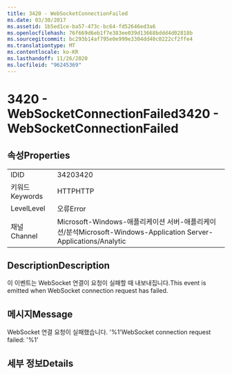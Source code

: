 ```yaml
---
title: 3420 - WebSocketConnectionFailed
ms.date: 03/30/2017
ms.assetid: 1b5ed1ce-ba57-473c-bc64-fd52646ed3a6
ms.openlocfilehash: 76f669d6eb1f7e383ee039d13668bddd4d02818b
ms.sourcegitcommit: bc293b14af795e0e999e3304dd40c0222cf2ffe4
ms.translationtype: MT
ms.contentlocale: ko-KR
ms.lasthandoff: 11/26/2020
ms.locfileid: "96245369"
---
```

# <a name="3420---websocketconnectionfailed"></a><span data-ttu-id="7402b-102">3420 - WebSocketConnectionFailed</span><span class="sxs-lookup"><span data-stu-id="7402b-102">3420 - WebSocketConnectionFailed</span></span>

## <a name="properties"></a><span data-ttu-id="7402b-103">속성</span><span class="sxs-lookup"><span data-stu-id="7402b-103">Properties</span></span>  
  
|||  
|-|-|  
|<span data-ttu-id="7402b-104">ID</span><span class="sxs-lookup"><span data-stu-id="7402b-104">ID</span></span>|<span data-ttu-id="7402b-105">3420</span><span class="sxs-lookup"><span data-stu-id="7402b-105">3420</span></span>|  
|<span data-ttu-id="7402b-106">키워드</span><span class="sxs-lookup"><span data-stu-id="7402b-106">Keywords</span></span>|<span data-ttu-id="7402b-107">HTTP</span><span class="sxs-lookup"><span data-stu-id="7402b-107">HTTP</span></span>|  
|<span data-ttu-id="7402b-108">Level</span><span class="sxs-lookup"><span data-stu-id="7402b-108">Level</span></span>|<span data-ttu-id="7402b-109">오류</span><span class="sxs-lookup"><span data-stu-id="7402b-109">Error</span></span>|  
|<span data-ttu-id="7402b-110">채널</span><span class="sxs-lookup"><span data-stu-id="7402b-110">Channel</span></span>|<span data-ttu-id="7402b-111">Microsoft-Windows-애플리케이션 서버-애플리케이션/분석</span><span class="sxs-lookup"><span data-stu-id="7402b-111">Microsoft-Windows-Application Server-Applications/Analytic</span></span>|  
  
## <a name="description"></a><span data-ttu-id="7402b-112">Description</span><span class="sxs-lookup"><span data-stu-id="7402b-112">Description</span></span>  

 <span data-ttu-id="7402b-113">이 이벤트는 WebSocket 연결이 요청이 실패할 때 내보내집니다.</span><span class="sxs-lookup"><span data-stu-id="7402b-113">This event is emitted when WebSocket connection request has failed.</span></span>  
  
## <a name="message"></a><span data-ttu-id="7402b-114">메시지</span><span class="sxs-lookup"><span data-stu-id="7402b-114">Message</span></span>  

 <span data-ttu-id="7402b-115">WebSocket 연결 요청이 실패했습니다. '%1'</span><span class="sxs-lookup"><span data-stu-id="7402b-115">WebSocket connection request failed: '%1'</span></span>  
  
## <a name="details"></a><span data-ttu-id="7402b-116">세부 정보</span><span class="sxs-lookup"><span data-stu-id="7402b-116">Details</span></span>

